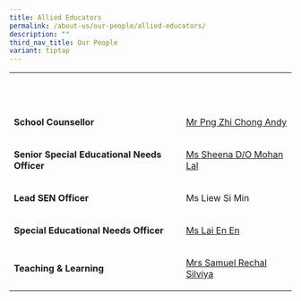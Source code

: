 ```yaml
---
title: Allied Educators
permalink: /about-us/our-people/allied-educators/
description: ""
third_nav_title: Our People
variant: tiptap
---
```

<table><tbody><tr><th rowspan="1" colspan="1"><p>&nbsp;</p></th><th rowspan="1" colspan="1"><p>&nbsp;</p></th></tr><tr><td rowspan="1" colspan="1"><p><strong>School Counsellor</strong></p></td><td rowspan="1" colspan="1"><p><a href="mailto:png_zhi_chong@moe.edu.sg" rel="noopener noreferrer nofollow" target="_blank">Mr Png Zhi Chong Andy</a></p></td></tr><tr><td rowspan="1" colspan="1"><p><strong>Senior Special Educational Needs Officer</strong></p></td><td rowspan="1" colspan="1"><p><a href="mailto:sheena_mohan_lal@moe.edu.sg" rel="noopener noreferrer nofollow" target="_blank">Ms Sheena D/O Mohan Lal</a></p></td></tr><tr><td rowspan="1" colspan="1"><p><strong>Lead SEN Officer</strong></p></td><td rowspan="1" colspan="1"><p>Ms Liew Si Min</p></td></tr><tr><td rowspan="1" colspan="1"><p><strong>Special Educational Needs Officer</strong></p></td><td rowspan="1" colspan="1"><p><a href="mailto:lai_en_en@moe.edu.sg" rel="noopener noreferrer nofollow" target="_blank">Ms Lai En En</a></p></td></tr><tr><td rowspan="1" colspan="1"><p><strong>Teaching &amp; Learning</strong></p></td><td rowspan="1" colspan="1"><p><a href="mailto:samuel_tr_silviya@moe.edu.sg" rel="noopener noreferrer nofollow" target="_blank">Mrs Samuel Rechal Silviya</a></p></td></tr></tbody></table><p></p>